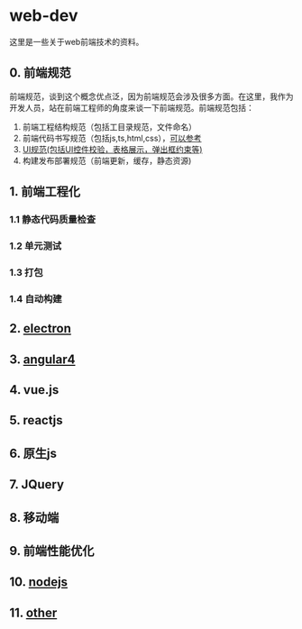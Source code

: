 # web-dev
这里是一些关于web前端技术的资料。

## 0. 前端规范
前端规范，谈到这个概念优点泛，因为前端规范会涉及很多方面。在这里，我作为开发人员，站在前端工程师的角度来谈一下前端规范。前端规范包括：
1. 前端工程结构规范（包括工目录规范，文件命名）
2. 前端代码书写规范（包括js,ts,html,css），[可以参考](http://alloyteam.github.io/CodeGuide/)
3. [UI规范(包括UI控件校验，表格展示，弹出框约束等)](https://github.com/numsg/web-dev/blob/master/00web-standard/docs/ui-standard.md)
4. 构建发布部署规范（前端更新，缓存，静态资源)

## 1. 前端工程化

### 1.1 静态代码质量检查

### 1.2 单元测试

### 1.3 打包

### 1.4 自动构建

## 2. [electron](https://github.com/numsg/web-dev/blob/master/02electron/README.md)

## 3. [angular4](https://github.com/numsg/web-dev/tree/master/03angular)

## 4. vue.js

## 5. reactjs

## 6. 原生js

## 7. JQuery

## 8. 移动端

## 9. 前端性能优化

## 10. [nodejs](https://github.com/numsg/web-dev/tree/master/10nodejs)

## 11. [other](https://github.com/numsg/web-dev/tree/master/11other)

